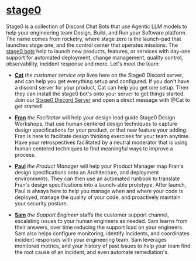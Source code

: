 # [stage0](https://agile-learning.institute/stage0)

Stage0 is a collection of Discord Chat Bots that use Agentic LLM models to help your engineering team  Design, Build, and Run your Software platform. The name comes from rocketry, where stage zero is the launch-pad that launches stage one, and the control center that operates missions. The [stage0 bots](./ECHO.md) help to launch new products, features, or services with day-one support for automated deployment, change management, quality  control, observability, incident response and more. Let's meet the team:

- **[Cat](./bots/CAT.md)** *the customer service rep* lives here on the Stage0 Discord server, and can help you get everything setup and configured. If you don't have a discord server for your product, Cat can help you get one setup. Then they can install the stage0 bot's onto your server to get things started. Join our [Stage0 Discord Server](https://discord.gg/SzNTstqBH2) and open a direct message with @Cat to get started!

- **[Fran](./bots/FRAN.md)** *the Facilitator* will help your design lead guide Stage0 Design Workshops, that use human centered design techniques to capture design specifications for your product, or that new feature your adding. Fran is here to facilitate design thinking exercises for your team anytime. Have your retrospectives facilitated by a neutral moderator that is using human centered techniques to find meaningful ways to improve a process. 

- **[Paul](./bots/PAUL.md)** *the Product Manager* will help your Product Manager map Fran's design specifications onto an Architecture, and deployment environments. They can then use an automated runbook to translate Fran's design specifications into a launch-able prototype. After launch, Paul is always here to help you manage when and where your code is deployed, manage the quality of your code, and proactively maintain your security posture.

- **[Sam](./bots/SAM.md)** *the Support Engineer* staffs the customer support channel, escalating issues to your human engineers as needed. Sam learns from their answers, over time reducing the support load on your engineers. Sam also helps configure monitoring, identify incidents, and coordinates incident responses with your engineering team. Sam leverages monitored metrics, and your history of past issues to help your team find the root cause of an incident, and even automate remediation's. 
